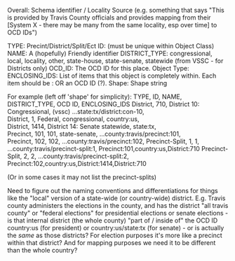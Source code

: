 Overall: Schema identifier / Locality Source (e.g. something that says "This is provided by Travis County officials and provides mapping from their [System X - there may be many from the same locality, esp over time] to OCD IDs")

TYPE: Precint/District/Split/Ect
ID: (must be unique within Object Class)
NAME: A (hopefully) Friendly identifier
DISTRICT_TYPE: congressional, local, locality, other, state-house, state-senate, statewide (from VSSC - for Districts only) 
OCD_ID: The OCD ID for this place.
Object Type: 
ENCLOSING_IDS: List of items that this object is completely within. Each item should be <Object Class>:<ID> OR an OCD ID (?).
Shape: Shape string

For example (left off 'shape' for simplicity):
TYPE,            ID,           NAME,                        DISTRICT_TYPE,           OCD ID,                            ENCLOSING_IDS
District,        710,          District 10: Congressional,  (vssc)                   ...state:tx/district:con-10,         
District,        1,            Federal,                     congressional,           country:us,                        
District,        1414,         District 14: Senate          statewide,               state:tx,                          
Precinct,        101,          101,                         state-senate,            ...county:travis/precinct:101,               
Precinct,        102,          102,                                                  ...county:travis/precinct:102,
Precinct-Split,  1,            1,                                                    ...county:travis/precinct-split:1, Precinct:101,country:us,District:710
Precinct-Split,  2,            2,                                                    ...county:travis/precinct-split:2, Precinct:102,country:us,District:1414,District:710

(Or in some cases it may not list the precinct-splits)

Need to figure out the naming conventions and differentiations for things like the "local" version of a state-wide (or country-wide) district.
E.g. Travis county administers the elections in the county, and has the district "all travis county" or "federal elections" for presidential elections or senate elections - is that internal district (the whole county) "part of / inside of" the OCD ID country:us (for president) or country:us/state:tx (for senate) - or is actually the *same* as those districts? For election purposes it's more like a precinct within that district? And for mapping purposes we need it to be different than the whole country?
